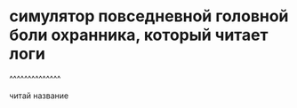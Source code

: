 # симулятор повседневной головной боли охранника, который читает логи

^^^^^^^^^^^^^^

читай название
